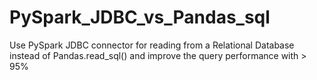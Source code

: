# PySpark_JDBC_vs_Pandas_sql
Use PySpark JDBC connector for reading from a Relational Database instead of Pandas.read_sql() and improve the query performance with > 95%
